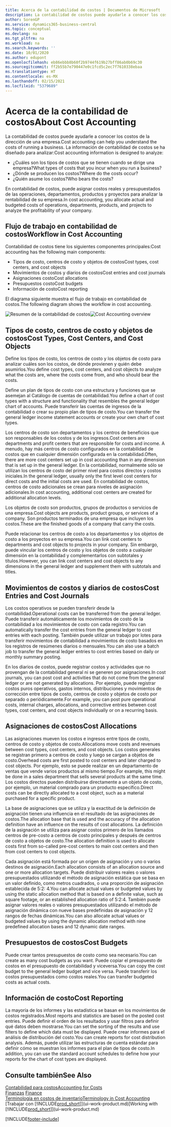 ```yaml
---
title: Acerca de la contabilidad de costos | Documentos de Microsoft
description: La contabilidad de costos puede ayudarle a conocer los costos de la dirección de una empresa.
author: SorenGP
ms.service: dynamics365-business-central
ms.topic: conceptual
ms.devlang: na
ms.tgt_pltfrm: na
ms.workload: na
ms.search.keywords: ''
ms.date: 10/01/2020
ms.author: edupont
ms.openlocfilehash: eb86ebbb8b60f2b9744f619b27bff86ab0b69c30
ms.sourcegitcommit: ff2b55b7e790447e0c1fcd5c2ec7f7610338ebaa
ms.translationtype: HT
ms.contentlocale: es-MX
ms.lasthandoff: 02/15/2021
ms.locfileid: "5379689"
---
```

# <a name="about-cost-accounting"></a><span data-ttu-id="91ff6-103">Acerca de la contabilidad de costos</span><span class="sxs-lookup"><span data-stu-id="91ff6-103">About Cost Accounting</span></span>
<span data-ttu-id="91ff6-104">La contabilidad de costos puede ayudarle a conocer los costos de la dirección de una empresa.</span><span class="sxs-lookup"><span data-stu-id="91ff6-104">Cost accounting can help you understand the costs of running a business.</span></span> <span data-ttu-id="91ff6-105">La información de contabilidad de costos se ha diseñado para analizar:</span><span class="sxs-lookup"><span data-stu-id="91ff6-105">Cost accounting information is designed to analyze:</span></span>  

-   <span data-ttu-id="91ff6-106">¿Cuáles son los tipos de costos que se tienen cuando se dirige una empresa?</span><span class="sxs-lookup"><span data-stu-id="91ff6-106">What types of costs that you incur when you run a business?</span></span>  
-   <span data-ttu-id="91ff6-107">¿Dónde se producen los costos?</span><span class="sxs-lookup"><span data-stu-id="91ff6-107">Where do the costs occur?</span></span>  
-   <span data-ttu-id="91ff6-108">¿Quién asume los costos?</span><span class="sxs-lookup"><span data-stu-id="91ff6-108">Who bears the costs?</span></span>  

<span data-ttu-id="91ff6-109">En contabilidad de costos, puede asignar costos reales y presupuestados de las operaciones, departamentos, productos y proyectos para analizar la rentabilidad de su empresa.</span><span class="sxs-lookup"><span data-stu-id="91ff6-109">In cost accounting, you allocate actual and budgeted costs of operations, departments, products, and projects to analyze the profitability of your company.</span></span>  

## <a name="workflow-in-cost-accounting"></a><span data-ttu-id="91ff6-110">Flujo de trabajo en contabilidad de costos</span><span class="sxs-lookup"><span data-stu-id="91ff6-110">Workflow in Cost Accounting</span></span>  
<span data-ttu-id="91ff6-111">Contabilidad de costos tiene los siguientes componentes principales:</span><span class="sxs-lookup"><span data-stu-id="91ff6-111">Cost accounting has the following main components:</span></span>  

-   <span data-ttu-id="91ff6-112">Tipos de costo, centros de costo y objetos de costos</span><span class="sxs-lookup"><span data-stu-id="91ff6-112">Cost types, cost centers, and cost objects</span></span>  
-   <span data-ttu-id="91ff6-113">Movimientos de costos y diarios de costos</span><span class="sxs-lookup"><span data-stu-id="91ff6-113">Cost entries and cost journals</span></span>  
-   <span data-ttu-id="91ff6-114">Asignaciones costo</span><span class="sxs-lookup"><span data-stu-id="91ff6-114">Cost allocations</span></span>  
-   <span data-ttu-id="91ff6-115">Presupuestos costo</span><span class="sxs-lookup"><span data-stu-id="91ff6-115">Cost budgets</span></span>
-   <span data-ttu-id="91ff6-116">Información de costo</span><span class="sxs-lookup"><span data-stu-id="91ff6-116">Cost reporting</span></span>  

<span data-ttu-id="91ff6-117">El diagrama siguiente muestra el flujo de trabajo en contabilidad de costos.</span><span class="sxs-lookup"><span data-stu-id="91ff6-117">The following diagram shows the workflow in cost accounting.</span></span>  

<span data-ttu-id="91ff6-118">![Resumen de la contabilidad de costos](media/costaccountingoverview.png "CostAccountingOverview")</span><span class="sxs-lookup"><span data-stu-id="91ff6-118">![Cost Accounting overview](media/costaccountingoverview.png "CostAccountingOverview")</span></span>  

## <a name="cost-types-cost-centers-and-cost-objects"></a><span data-ttu-id="91ff6-119">Tipos de costo, centros de costo y objetos de costos</span><span class="sxs-lookup"><span data-stu-id="91ff6-119">Cost Types, Cost Centers, and Cost Objects</span></span>  
<span data-ttu-id="91ff6-120">Define los tipos de costo, los centros de costo y los objetos de costo para analizar cuáles son los costos, de dónde provienen y quién debe asumirlos.</span><span class="sxs-lookup"><span data-stu-id="91ff6-120">You define cost types, cost centers, and cost objects to analyze what the costs are, where the costs come from, and who should bear the costs.</span></span>  

<span data-ttu-id="91ff6-121">Define un plan de tipos de costo con una estructura y funciones que se asemejan al Catálogo de cuentas de contabilidad.</span><span class="sxs-lookup"><span data-stu-id="91ff6-121">You define a chart of cost types with a structure and functionality that resembles the general ledger chart of accounts.</span></span> <span data-ttu-id="91ff6-122">Puede transferir las cuentas de ingresos de la contabilidad o crear su propio plan de tipos de costo.</span><span class="sxs-lookup"><span data-stu-id="91ff6-122">You can transfer the general ledger income statement accounts or create your own chart of cost types.</span></span>  

<span data-ttu-id="91ff6-123">Los centros de costo son departamentos y los centros de beneficios que son responsables de los costos y de los ingresos.</span><span class="sxs-lookup"><span data-stu-id="91ff6-123">Cost centers are departments and profit centers that are responsible for costs and income.</span></span> <span data-ttu-id="91ff6-124">A menudo, hay más centros de costo configurados en la contabilidad de costos que en cualquier dimensión configurada en la contabilidad.</span><span class="sxs-lookup"><span data-stu-id="91ff6-124">Often, there are more cost centers set up in cost accounting than in any dimension that is set up in the general ledger.</span></span> <span data-ttu-id="91ff6-125">En la contabilidad, normalmente sólo se utilizan los centros de costo del primer nivel para costos directos y costos iniciales.</span><span class="sxs-lookup"><span data-stu-id="91ff6-125">In the general ledger, usually only the first level cost centers for direct costs and the initial costs are used.</span></span> <span data-ttu-id="91ff6-126">En contabilidad de costos, centros de costo adicionales se crean para niveles de asignación adicionales.</span><span class="sxs-lookup"><span data-stu-id="91ff6-126">In cost accounting, additional cost centers are created for additional allocation levels.</span></span>  

<span data-ttu-id="91ff6-127">Los objetos de costo son productos, grupos de productos o servicios de una empresa.</span><span class="sxs-lookup"><span data-stu-id="91ff6-127">Cost objects are products, product groups, or services of a company.</span></span> <span data-ttu-id="91ff6-128">Son productos terminados de una empresa que incluyen los costos.</span><span class="sxs-lookup"><span data-stu-id="91ff6-128">These are the finished goods of a company that carry the costs.</span></span>  

<span data-ttu-id="91ff6-129">Puede relacionar los centros de costo a los departamentos y los objetos de costo a los proyectos en su empresa.</span><span class="sxs-lookup"><span data-stu-id="91ff6-129">You can link cost centers to departments and cost objects to projects in your company.</span></span> <span data-ttu-id="91ff6-130">Sin embargo, puede vincular los centros de costo y los objetos de costo a cualquier dimensión en la contabilidad y complementarlos con subtotales y títulos.</span><span class="sxs-lookup"><span data-stu-id="91ff6-130">However, you can link cost centers and cost objects to any dimensions in the general ledger and supplement them with subtotals and titles.</span></span>  

## <a name="cost-entries-and-cost-journals"></a><span data-ttu-id="91ff6-131">Movimientos de costos y diarios de costos</span><span class="sxs-lookup"><span data-stu-id="91ff6-131">Cost Entries and Cost Journals</span></span>  
<span data-ttu-id="91ff6-132">Los costos operativos se pueden transferir desde la contabilidad.</span><span class="sxs-lookup"><span data-stu-id="91ff6-132">Operational costs can be transferred from the general ledger.</span></span> <span data-ttu-id="91ff6-133">Puede transferir automáticamente los movimientos de costo de la contabilidad a los movimientos de costo con cada registro.</span><span class="sxs-lookup"><span data-stu-id="91ff6-133">You can automatically transfer the cost entries from the general ledger to cost entries with each posting.</span></span> <span data-ttu-id="91ff6-134">También puede utilizar un trabajo por lotes para transferir movimientos de contabilidad a movimientos de costo basados en los registros de resúmenes diarios o mensuales.</span><span class="sxs-lookup"><span data-stu-id="91ff6-134">You can also use a batch job to transfer the general ledger entries to cost entries based on daily or monthly summary posting.</span></span>  

<span data-ttu-id="91ff6-135">En los diarios de costos, puede registrar costos y actividades que no provengan de la contabilidad general ni se generen por asignaciones.</span><span class="sxs-lookup"><span data-stu-id="91ff6-135">In cost journals, you can post cost and activities that do not come from the general ledger or are not generated by allocations.</span></span> <span data-ttu-id="91ff6-136">Por ejemplo, puede registrar costos puros operativos, gastos internos, distribuciones y movimientos de corrección entre tipos de costo, centros de costo y objetos de costo por separado o periódicamente.</span><span class="sxs-lookup"><span data-stu-id="91ff6-136">For example, you can post pure operational costs, internal charges, allocations, and corrective entries between cost types, cost centers, and cost objects individually or on a recurring basis.</span></span>  

## <a name="cost-allocations"></a><span data-ttu-id="91ff6-137">Asignaciones de costos</span><span class="sxs-lookup"><span data-stu-id="91ff6-137">Cost Allocations</span></span>  
<span data-ttu-id="91ff6-138">Las asignaciones mueven los costos e ingresos entre tipos de costo, centros de costo y objetos de costo.</span><span class="sxs-lookup"><span data-stu-id="91ff6-138">Allocations move costs and revenues between cost types, cost centers, and cost objects.</span></span> <span data-ttu-id="91ff6-139">Los costos generales se registran primero a centros de costo y luego se cargan a objetos de costo.</span><span class="sxs-lookup"><span data-stu-id="91ff6-139">Overhead costs are first posted to cost centers and later charged to cost objects.</span></span> <span data-ttu-id="91ff6-140">Por ejemplo, esto se puede realizar en un departamento de ventas que vende varios productos al mismo tiempo.</span><span class="sxs-lookup"><span data-stu-id="91ff6-140">For example, this might be done in a sales department that sells several products at the same time.</span></span> <span data-ttu-id="91ff6-141">Los costos directos pueden distribuirse directamente a un objeto de costo, por ejemplo, un material comprado para un producto específico.</span><span class="sxs-lookup"><span data-stu-id="91ff6-141">Direct costs can be directly allocated to a cost object, such as a material purchased for a specific product.</span></span>  

<span data-ttu-id="91ff6-142">La base de asignaciones que se utiliza y la exactitud de la definición de asignación tienen una influencia en el resultado de las asignaciones de costos.</span><span class="sxs-lookup"><span data-stu-id="91ff6-142">The allocation base that is used and the accuracy of the allocation definition have an influence on the results of cost allocations.</span></span> <span data-ttu-id="91ff6-143">La definición de la asignación se utiliza para asignar costos primero de los llamados centros de pre-costo a centros de costo principales y después de centros de costo a objetos de costo.</span><span class="sxs-lookup"><span data-stu-id="91ff6-143">The allocation definition is used to allocate costs first from so-called pre-cost centers to main cost centers and then from cost centers to cost objects.</span></span>  

<span data-ttu-id="91ff6-144">Cada asignación está formada por un origen de asignación y uno o varios destinos de asignación.</span><span class="sxs-lookup"><span data-stu-id="91ff6-144">Each allocation consists of an allocation source and one or more allocation targets.</span></span> <span data-ttu-id="91ff6-145">Puede distribuir valores reales o valores presupuestados utilizando el método de asignación estática que se basa en un valor definido, como metros cuadrados, o una proporción de asignación establecida de 5:2: 4.</span><span class="sxs-lookup"><span data-stu-id="91ff6-145">You can allocate actual values or budgeted values by using the static allocation method that is based on a definite value, such as square footage, or an established allocation ratio of 5:2:4.</span></span> <span data-ttu-id="91ff6-146">También puede asignar valores reales o valores presupuestados utilizando el método de asignación dinámica con nueve bases predefinidas de asignación y 12 rangos de fechas dinámicas.</span><span class="sxs-lookup"><span data-stu-id="91ff6-146">You can also allocate actual values or budgeted values by using the dynamic allocation method with nine predefined allocation bases and 12 dynamic date ranges.</span></span>  

## <a name="cost-budgets"></a><span data-ttu-id="91ff6-147">Presupuestos de costos</span><span class="sxs-lookup"><span data-stu-id="91ff6-147">Cost Budgets</span></span>  
<span data-ttu-id="91ff6-148">Puede crear tantos presupuestos de costo como sea necesario.</span><span class="sxs-lookup"><span data-stu-id="91ff6-148">You can create as many cost budgets as you want.</span></span> <span data-ttu-id="91ff6-149">Puede copiar el presupuesto de costos en el presupuesto de contabilidad y viceversa.</span><span class="sxs-lookup"><span data-stu-id="91ff6-149">You can copy the cost budget to the general ledger budget and vice versa.</span></span> <span data-ttu-id="91ff6-150">Puede transferir los costos presupuestados como costos reales.</span><span class="sxs-lookup"><span data-stu-id="91ff6-150">You can transfer budgeted costs as actual costs.</span></span>  

## <a name="cost-reporting"></a><span data-ttu-id="91ff6-151">Información de costo</span><span class="sxs-lookup"><span data-stu-id="91ff6-151">Cost Reporting</span></span>  
<span data-ttu-id="91ff6-152">La mayoría de los informes y las estadística se basan en los movimientos de costos registrados.</span><span class="sxs-lookup"><span data-stu-id="91ff6-152">Most reports and statistics are based on the posted cost entries.</span></span> <span data-ttu-id="91ff6-153">Puede definir el orden de los resultados y usar filtros para definir qué datos deben mostrarse.</span><span class="sxs-lookup"><span data-stu-id="91ff6-153">You can set the sorting of the results and use filters to define which data must be displayed.</span></span> <span data-ttu-id="91ff6-154">Puede crear informes para el análisis de distribución del costo.</span><span class="sxs-lookup"><span data-stu-id="91ff6-154">You can create reports for cost distribution analysis.</span></span> <span data-ttu-id="91ff6-155">Además, puede utilizar las estructuras de cuenta estándar para definir cómo se muestran los informes para el plan de tipos de costo.</span><span class="sxs-lookup"><span data-stu-id="91ff6-155">In addition, you can use the standard account schedules to define how your reports for the chart of cost types are displayed.</span></span>  

## <a name="see-also"></a><span data-ttu-id="91ff6-156">Consulte también</span><span class="sxs-lookup"><span data-stu-id="91ff6-156">See Also</span></span>  
 [<span data-ttu-id="91ff6-157">Contabilidad para costos</span><span class="sxs-lookup"><span data-stu-id="91ff6-157">Accounting for Costs</span></span>](finance-manage-cost-accounting.md)  
 <span data-ttu-id="91ff6-158">[Finanzas](finance.md) </span><span class="sxs-lookup"><span data-stu-id="91ff6-158">[Finance](finance.md) </span></span>  
 [<span data-ttu-id="91ff6-159">Terminología en costos de inventario</span><span class="sxs-lookup"><span data-stu-id="91ff6-159">Terminology in Cost Accounting</span></span>](finance-terminology-in-cost-accounting.md)  
 <span data-ttu-id="91ff6-160">[Trabajar con [!INCLUDE[prod_short](includes/prod_short.md)]](ui-work-product.md)</span><span class="sxs-lookup"><span data-stu-id="91ff6-160">[Working with [!INCLUDE[prod_short](includes/prod_short.md)]](ui-work-product.md)</span></span>


[!INCLUDE[footer-include](includes/footer-banner.md)]
